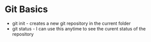 # Git Basics

* git init - creates a new git repository in the current folder
* git status - I can use this anytime to see the curent status of the repository
